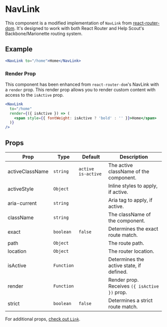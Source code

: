 # NavLink

This component is a modified implementation of `NavLink` from [react-router-dom](https://github.com/ReactTraining/react-router/blob/master/packages/react-router-dom/modules/NavLink.js). It's designed to work with both React Router and Help Scout's Backbone/Marionette routing system.

## Example

```jsx
<NavLink to="/home">Home</NavLink>
```

### Render Prop

This component has been enhanced from `react-router-dom`'s NavLink with a `render` prop. This render prop allows you to render custom content with access to the `isActive` prop.

```jsx
<NavLink
  to="/home"
  render={({ isActive }) => (
    <span style={{ fontWeight: isActive ? 'bold' : '' }}>Home</span>
  )}
/>
```

## Props

| Prop            | Type       | Default            | Description                                  |
| --------------- | ---------- | ------------------ | -------------------------------------------- |
| activeClassName | `string`   | `active is-active` | The active className of the component.       |
| activeStyle     | `Object`   |                    | Inline styles to apply, if active.           |
| aria-current    | `string`   |                    | Aria tag to apply, if active.                |
| className       | `string`   |                    | The className of the component.              |
| exact           | `boolean`  | `false`            | Determines the exact route match.            |
| path            | `Object`   |                    | The route path.                              |
| location        | `Object`   |                    | The router location.                         |
| isActive        | `Function` |                    | Determines the active state, if defined.     |
| render          | `Function` |                    | Render prop. Receives `({ isActive })` prop. |
| strict          | `boolean`  | `false`            | Determines a strict route match.             |

For additional props, [check out `Link`](../Link).
